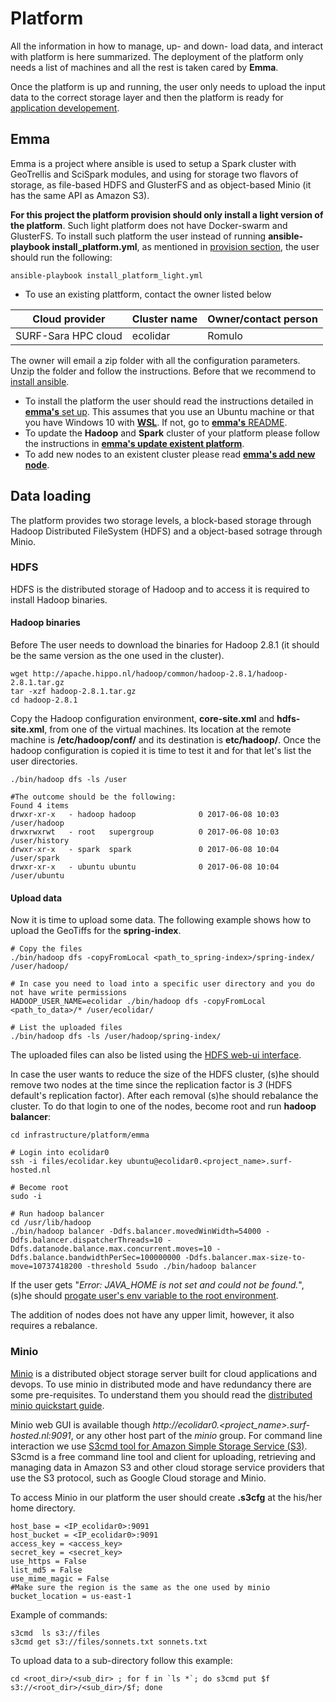 # Platform

All the information in how to manage, up- and down- load data, and interact with platform is here summarized. The deployment of the platform only needs a list of machines and all the rest is taken cared by **Emma**.

Once the platform is up and running, the user only needs to upload the input data to the correct storage layer and then the platform is ready for [application developement](../applications).

## Emma
Emma is a project where ansible is used to setup a Spark cluster with GeoTrellis and SciSpark modules, and using for storage two flavors of storage, as file-based HDFS and GlusterFS and as object-based Minio (it has the same API as Amazon S3). 

**For this project the platform provision should only install a light version of the platform**. Such light platform does not have Docker-swarm and GlusterFS. To install such platform the user instead of running **ansible-playbook install_platform.yml**, as mentioned in [provision section](https://github.com/nlesc-sherlock/emma/blob/eEcoLiDAR/ansible.md#provision), the user should run the following:
```
ansible-playbook install_platform_light.yml
```
* To use an existing plattform, contact the owner listed below

Cloud provider | Cluster name | Owner/contact person
--- | --- | --- 
SURF-Sara HPC cloud | ecolidar | Romulo 

The owner will email a zip folder with all the configuration parameters. Unzip the folder and follow the instructions. Before that we recommend to [install ansible](https://github.com/nlesc-sherlock/emma/blob/master/ansible.md#install-ansible).

* To install the platform the user should read the instructions detailed in [**emma's** set up](https://github.com/nlesc-sherlock/emma/blob/master/README.md#setup-environment). This assumes that you use an Ubuntu machine or that you have Windows 10 with [**WSL**](https://msdn.microsoft.com/en-us/commandline/wsl/install_guide). If not, go to [**emma's** README](https://github.com/nlesc-sherlock/emma/blob/master/README.md).
* To update the **Hadoop** and **Spark** cluster of your platform please follow the instructions in [**emma's update existent platform**](https://github.com/nlesc-sherlock/emma/blob/master/ansible.md#update-an-existing-platform).
* To add new nodes to an existent cluster please read [**emma's add new node**](https://github.com/nlesc-sherlock/emma/blob/master/ansible.md#extend-an-existing-platform).

## Data loading
The platform provides two storage levels, a block-based storage through Hadoop Distributed FileSystem (HDFS) and a object-based sotrage through Minio.

### HDFS
HDFS is the distributed storage of Hadoop and to access it is required to install Hadoop binaries.

#### Hadoop binaries
Before The user needs to download the binaries for Hadoop 2.8.1 (it should be the same version as the one used in the cluster).
```
wget http://apache.hippo.nl/hadoop/common/hadoop-2.8.1/hadoop-2.8.1.tar.gz
tar -xzf hadoop-2.8.1.tar.gz
cd hadoop-2.8.1
```
Copy the Hadoop configuration environment, **core-site.xml** and **hdfs-site.xml**, from one of the virtual machines. Its location at the remote machine is **/etc/hadoop/conf/** and its destination is **etc/hadoop/**.
Once the hadoop configuration is copied it is time to test it and for that let's list the user directories.
```
./bin/hadoop dfs -ls /user

#The outcome should be the following:
Found 4 items
drwxr-xr-x   - hadoop hadoop              0 2017-06-08 10:03 /user/hadoop
drwxrwxrwt   - root   supergroup          0 2017-06-08 10:03 /user/history
drwxr-xr-x   - spark  spark               0 2017-06-08 10:04 /user/spark
drwxr-xr-x   - ubuntu ubuntu              0 2017-06-08 10:04 /user/ubuntu
```

#### Upload data
Now it is time to upload some data. The following example shows how to upload the GeoTiffs for the **spring-index**.
```
# Copy the files
./bin/hadoop dfs -copyFromLocal <path_to_spring-index>/spring-index/ /user/hadoop/

# In case you need to load into a specific user directory and you do not have write permissions
HADOOP_USER_NAME=ecolidar ./bin/hadoop dfs -copyFromLocal <path_to_data>/* /user/ecolidar/

# List the uploaded files
./bin/hadoop dfs -ls /user/hadoop/spring-index/
```

The uploaded files can also be listed using the [HDFS web-ui interface](https://github.com/nlesc-sherlock/emma/blob/223f93d91b63399cded51c52faa375ad77601fbd/hadoop.md#hadoop).

In case the user wants to reduce the size of the HDFS cluster, (s)he should remove two nodes at the time since the replication factor is *3* (HDFS default's replication factor). After each removal (s)he should rebalance the cluster. To do that login to one of the nodes, become root and run **hadoop balancer**:
```
cd infrastructure/platform/emma

# Login into ecolidar0
ssh -i files/ecolidar.key ubuntu@ecolidar0.<project_name>.surf-hosted.nl

# Become root
sudo -i

# Run hadoop balancer
cd /usr/lib/hadoop
./bin/hadoop balancer -Ddfs.balancer.movedWinWidth=54000 -Ddfs.balancer.dispatcherThreads=10 -Ddfs.datanode.balance.max.concurrent.moves=10 -Ddfs.balance.bandwidthPerSec=100000000 -Ddfs.balancer.max-size-to-move=10737418200 -threshold 5sudo ./bin/hadoop balancer
```
If the user gets "*Error: JAVA_HOME is not set and could not be found.*", (s)he should [progate user's env variable to the root environment](https://unix.stackexchange.com/questions/6127/java-home-not-set-in-script-when-run-using-sudo).

The addition of nodes does not have any upper limit, however, it also requires a rebalance.

### Minio
[Minio](https://www.minio.io/) is a distributed object storage server built for cloud applications and devops.
To use minio in distributed mode and have redundancy there are some pre-requisites. To understand them you should read the [distributed minio quickstart guide](https://docs.minio.io/docs/distributed-minio-quickstart-guide). 

Minio web GUI is available though *http://ecolidar0.<project_name>.surf-hosted.nl:9091*, or any other host part of the *minio* group.
For command line interaction we use [S3cmd tool for Amazon Simple Storage Service (S3)](https://github.com/s3tools/s3cmd). S3cmd is a free command line tool and client for uploading, retrieving and managing data in Amazon S3 and other cloud storage service providers that use the S3 protocol, such as Google Cloud storage and Minio.

To access Minio in our platform the user should create **.s3cfg** at the his/her home directory.
```
host_base = <IP_ecolidar0>:9091
host_bucket = <IP_ecolidar0>:9091
access_key = <access_key>
secret_key = <secret_key>
use_https = False
list_md5 = False
use_mime_magic = False
#Make sure the region is the same as the one used by minio
bucket_location = us-east-1
```

Example of commands:
```
s3cmd  ls s3://files
s3cmd get s3://files/sonnets.txt sonnets.txt
```

To upload data to a sub-directory follow this example:
```
cd <root_dir>/<sub_dir> ; for f in `ls *`; do s3cmd put $f s3://<root_dir>/<sub_dir>/$f; done
```
